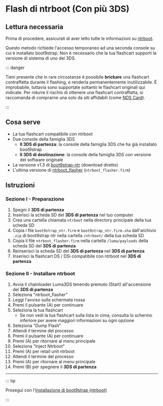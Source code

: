 # Flash di ntrboot (Con più 3DS)

## Lettura necessaria

Prima di procedere, assicurati di aver letto tutte le informazioni su [ntrboot](ntrboot).

Questo metodo richiede l'accesso temporaneo ad una seconda console su cui è installato boot9strap. Non è necessario che la tua flashcart supporti la versione di sistema di uno dei 3DS.

::: danger

Tieni presente che in rare circostanze è possibile **brickare** una flashcart contraffatta durante il flashing, e renderla permanentemente inutilizzabile. È improbabile, tuttavia sono supportate soltanto le flashcart originali qui indicate. Per ridurre il rischio di ottenere una flashcart contraffatta, si raccomanda di comprarne una solo da siti affidabili (come [NDS Card](https://www.nds-card.com/)).

:::

## Cosa serve

- La tua flashcart compatibile con ntrboot
- Due console della famiglia 3DS
    - **Il 3DS di partenza**: la console della famiglia 3DS che ha già installato boot9strap
    - **Il 3DS di destinazione**: la console della famiglia 3DS con versione del software originale
- La versione v1.3 di [boot9strap-ntr](https://github.com/SciresM/boot9strap/releases/download/1.3/boot9strap-1.3-ntr.zip) (download diretto)
- L'ultima versione di [ntrboot_flasher](https://github.com/ntrteam/ntrboot_flasher/releases/latest) (`ntrboot_flasher.firm`)

## Istruzioni

### Sezione I - Preparazione

1. Spegni il **3DS di partenza**
2. Inserisci la scheda SD del **3DS di partenza** nel tuo computer
3. Crea una cartella chiamata `ntrboot` nella directory principale della tua scheda SD
4. Copia i file `boot9strap_ntr.firm` e `boot9strap_ntr.firm.sha` dall'archivio `.zip` di boot9strap ntr nella cartella `/ntrboot/` della tua scheda SD
5. Copia il file `ntrboot_flasher.firm` nella cartella `/luma/payloads` della scheda SD del **3DS di partenza**
6. Reinserisci la scheda SD del **3DS di partenza** nel **3DS di partenza**
7. Inserisci la flashcart DS / DSi compatibile con ntrboot nel **3DS di partenza**

### Sezione II - Installare ntrboot

1. Avvia il chainloader Luma3DS tenendo premuto (Start) all'accensione del **3DS di partenza**
2. Seleziona "ntrboot_flasher"
3. Leggi l'avviso sulla schermata rossa
4. Premi il pulsante (A) per continuare
5. Seleziona la tua flashcart
    - Se non vedi la tua flashcart sulla lista in cima, consulta lo schermo inferiore per avere maggiori informazioni su ogni opzione
6. Seleziona "Dump Flash"
7. Attendi il termine del processo
8. Premi il pulsante (A) per continuare
9. Premi (A) per ritornare al menu principale
10. Seleziona "Inject Ntrboot"
11. Premi (A) per retail unit ntrboot
12. Attendi il termine del processo
13. Premi (A) per ritornare al menu principale
14. Premi (B) per spegnere il **3DS di partenza**

___

::: tip

Prosegui con l'[Installazione di boot9strap (ntrboot)](installing-boot9strap-\(ntrboot\))

:::
